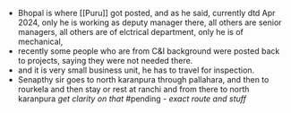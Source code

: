 - Bhopal is where [[Puru]] got posted, and as he said, currently dtd Apr 2024, only he is working as deputy manager there, all others are senior managers, all others are of elctrical department, only he is of mechanical,  
- recently some people who are from C&I background were posted back to projects, saying they were not needed there.
- and it is very small business unit, he has to travel for inspection.
- Senapthy sir goes to north karanpura through pallahara, and then to rourkela and then stay or rest at ranchi and from there to north karanpura *get clarity on that* #pending  *- exact route and stuff*